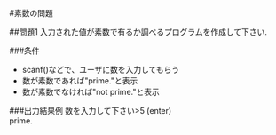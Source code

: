 #素数の問題

##問題1
入力された値が素数で有るか調べるプログラムを作成して下さい.

###条件
* scanf()などで、ユーザに数を入力してもらう
* 数が素数であれば"prime."と表示
* 数が素数でなければ"not prime."と表示

###出力結果例
数を入力して下さい>5 (enter)  
prime.


